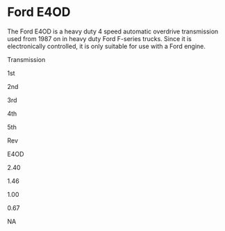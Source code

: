 # Ford E4OD

The Ford E4OD is a heavy duty 4 speed automatic overdrive transmission used from 1987 on in heavy duty Ford F-series trucks. Since it is electronically controlled, it is only suitable for use with a Ford engine.

Transmission

1st

2nd

3rd

4th

5th

Rev

E4OD

2.40

1.46

1.00

0.67

NA
